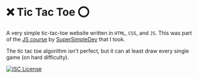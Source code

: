 # ❌ Tic Tac Toe ⭕

A very simple tic-tac-toe website written in `HTML`, `CSS`, and `JS`. This was part of the [JS course](https://www.youtube.com/watch?v=SBmSRK3feww) by [SuperSimpleDev](https://www.youtube.com/@SuperSimpleDev) that I took.

The tic tac toe algorithm isn't perfect, but it can at least draw every single game (on hard difficulty).

[![ISC License](https://img.shields.io/badge/License-ISC-green.svg)](https://choosealicense.com/licenses/isc/)
